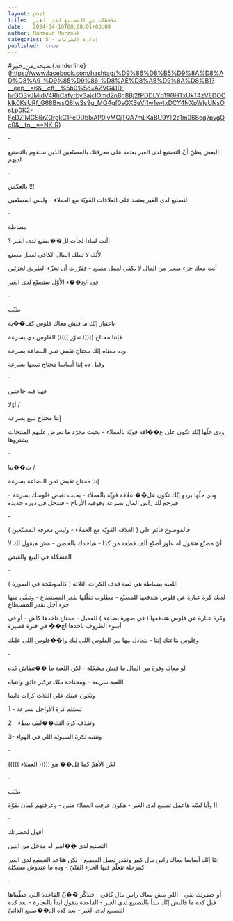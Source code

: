 ```yaml
---
layout: post
title:  ملاحظات عن التصنيع لدى الغير
date:   2024-04-10T00:00:01+03:00
author: Mahmoud Marzouk
categories: 5 - إدارة الشركات
published:  true
---
```

\#نصيحة_من_خبير{.underline}(https://www.facebook.com/hashtag/%D9%86%D8%B5%D9%8A%D8%AD%D8%A9_%D9%85%D9%86_%D8%AE%D8%A8%D9%8A%D8%B1?__eep__=6&__cft__%5b0%5d=AZVG41D-brGOSyJMidV4RhCafyrby3ajcIOmd2n8g8Bj2fPDDLYb19GHTxUkT4zVEDOCklk0KsURf_G68BwsQ8IwSs9q_MQ4gf0sGXSeVi1w1w4xDCY4NXpWlyUNsOsLp0K2-FeDZIMGS6rZQrgkC1FeDDbIxAP0lvMGjTQA7mLKaBU9Yll2c1m068eg7pvgQc0&__tn__=*NK-R)

\-

البعض يظنّ أنّ التصنيع لدى الغير يعتمد على معرفتك بالمصنّعين الذين ستقوم
بالتصنيع لديهم

\-

بالعكس !!!

التصنيع لدى الغير يعتمد على العلاقات القويّة مع العملاء - وليس
المصنّعين

\-

ببساطة

أنت لماذا لجأت لل��صنيع لدى الغير ؟!

لأنّك لا تملك المال الكافي لعمل مصنع

أنت معك جزء صغير من المال لا يكفي لعمل مصنع - فقرّرت أن تجزّء الطريق
لجزئين

في الج��ء الأوّل ستصنّع لدى الغير

\-

طيّب

باعتبار إنّك ما فيش معاك فلوس كف��ية

فإنتا محتاج ((((( تدوّر ))))) الفلوس دي بسرعة

وده معناه إنّك محتاج تقبض تمن البضاعة بسرعة

وقبل ده إنتا أساسا محتاج تبيعها بسرعة

\-

فهنا فيه حاجتين

أوّلا /

إنتا محتاج تبيع بسرعة

ودي حلّها إنّك تكون على ع��اقة قويّة بالعملاء - بحيث مجرّد ما تعرض عليهم
المنتجات يشتروها

\-

ث��نيا /

إنتا محتاج تقبض ثمن البضاعة بسرعة

ودي حلّها بردو إنّك تكون عل�� علاقة قويّة بالعملاء - بحيث تقبض فلوسك
بسرعة - فيرجع لك راس المال بسرعة وفوقيه الأرباح - فتدخل في دورة
جديدة

\-

فالموضوع قائم على ( العلاقة القويّة مع العملاء - وليس معرفة
المصنّعين )

أيّ مصنّع هتقول له عاوز أصنّع ألف قطعة من كذا - هياخدك بالحضن - مش هيقول
لك لأ

المشكلة في البيع والقبض

\-

اللعبة ببساطة هي لعبة قذف الكرات الثلاثة ( كالموضّحة في
الصورة )

لديك كرة عبارة عن فلوس هتدفعها للمصنّع - مطلوب تقلّلها بقدر المستطاع -
وتبقّي منها جزء آجل بقدر المستطاع

وكرة عبارة عن فلوس هتدفعها ( في صورة بضاعة ) للعميل - محتاج تاخدها
كاش - أو في أسوء الظروف تاخدها آج�� في فترة قصيرة

وفلوس بتاعتك إنتا - بتعادل بيها بين الفلوس اللي ليك وا��فلوس اللي
عليك

\-

لو معاك وفرة من المال ما فيش مشكلة - لكن اللعبة ما ��تبقاش
كده

اللعبة سريعة - ومحتاجة منّك تركيز فائق وانتباه

وتكون عينك على الثلاث كرات دايما

1 - تستلم كرة الأواجل بسرعة

2 - وتقذف كرة التك��ليف ببطء

3- وتنتبه لكرة السيولة اللي في الهواء

\-

لكن الأهمّ كما قل�� هو ((((( العملاء )))))

\-

طيّب

وأنا لسّه هاعمل تصنيع لدى الغير - هكون عرفت العملاء منين - وعرفتهم كمان
بقوّة !!!

\-

أقول لحضرتك

التصنيع لدى ��لغير له مدخل من اتنين

إمّا إنّك أساسا معاك راس مال كبير وتقدر تعمل المصنع - لكن هتاخد التصنيع
لدى الغير كمرحلة تتعلّم فيها الجزء الفنّيّ - وده ما عندوش مشكلة

\-

أو حضرتك بقى - اللي مش معاك راس مال كافي - فتذكّر ��نّ القاعدة اللي
حطّيناها قبل كده ما قالتش إنّك تبدأ بالتصنيع لدى الغير - القاعدة بتقول
ابدأ بالتجارة - بعد كده التصنيع لدى الغير - بعد كده ال��صنيع
الذاتيّ
